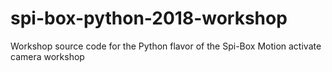 # spi-box-python-2018-workshop
Workshop source code for the Python flavor of the Spi-Box Motion activate camera workshop
